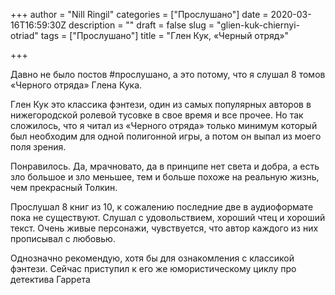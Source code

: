 +++
author = "Nill Ringil"
categories = ["Прослушано"]
date = 2020-03-16T16:59:30Z
description = ""
draft = false
slug = "glien-kuk-chiernyi-otriad"
tags = ["Прослушано"]
title = "Глен Кук, «Черный отряд»"

+++


Давно не было постов #прослушано, а это потому, что я слушал 8 томов «Черного отряда» Глена Кука.

Глен Кук это классика фэнтези, один из самых популярных авторов в нижегородской ролевой тусовке в свое время и все прочее. Но так сложилось, что я читал из «Черного отряда» только минимум который был необходим для одной полигонной игры, а потом он выпал из моего поля зрения.

Понравилось. Да, мрачновато, да в принципе нет света и добра, а есть зло большое и зло меньшее, тем и больше похоже на реальную жизнь, чем прекрасный Толкин.

Прослушал 8 книг из 10, к сожалению последние две в аудиоформате пока не существуют. Слушал с удовольствием, хороший чтец и хороший текст. Очень живые персонажи, чувствуется, что автор каждого из них прописывал с любовью.

Однозначно рекомендую, хотя бы для ознакомления с классикой фэнтези. Сейчас приступил к его же юмористическому циклу про детектива Гаррета

